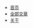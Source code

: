 <div class="navigation-bar">
	<ul>
		<li><a href="/">首页</a></li>
		<li><a href="/pages.html">全部文章</a></li>
		<li><a href="/about.html">关于</a></li>
	</ul>
</div>